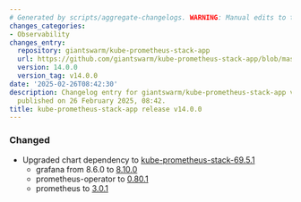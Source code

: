 ```yaml
---
# Generated by scripts/aggregate-changelogs. WARNING: Manual edits to this files will be overwritten.
changes_categories:
- Observability
changes_entry:
  repository: giantswarm/kube-prometheus-stack-app
  url: https://github.com/giantswarm/kube-prometheus-stack-app/blob/master/CHANGELOG.md#1400---2025-02-26
  version: 14.0.0
  version_tag: v14.0.0
date: '2025-02-26T08:42:30'
description: Changelog entry for giantswarm/kube-prometheus-stack-app version 14.0.0,
  published on 26 February 2025, 08:42.
title: kube-prometheus-stack-app release v14.0.0
---
```


### Changed
- Upgraded chart dependency to [kube-prometheus-stack-69.5.1](https://github.com/prometheus-community/helm-charts/releases/tag/kube-prometheus-stack-66.5.1)
  - grafana from 8.6.0 to [8.10.0](https://github.com/grafana/helm-charts/releases/tag/grafana-8.10.0)
  - prometheus-operator to [0.80.1](https://github.com/prometheus-operator/prometheus-operator/releases/tag/v0.80.1)
  - prometheus to [3.0.1](https://github.com/prometheus/prometheus/releases/tag/v3.0.1)
